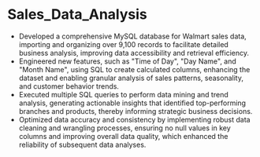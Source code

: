 # Sales_Data_Analysis
* Developed a comprehensive MySQL database for Walmart sales data, importing and organizing over 9,100 records to facilitate detailed business analysis, improving data accessibility and retrieval efficiency.
* Engineered new features, such as "Time of Day", "Day Name", and "Month Name", using SQL to create calculated columns, enhancing the dataset and enabling granular analysis of sales patterns, seasonality, and customer behavior trends.
* Executed multiple SQL queries to perform data mining and trend analysis, generating actionable insights that identified top-performing branches and products, thereby informing strategic business decisions.
* Optimized data accuracy and consistency by implementing robust data cleaning and wrangling processes, ensuring no null values in key columns and improving overall data quality, which enhanced the reliability of subsequent data analyses.
